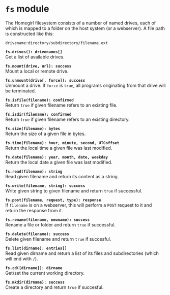`fs` module
===========
The Homegirl filesystem consists of a number of named drives, each of which is mapped to a folder on the host system (or a webserver). A file path is constructed like this:

    drivename:directory/subdirectory/filename.ext

**`fs.drives(): drivenames[]`**  
Get a list of available drives.

**`fs.mount(drive, url): success`**  
Mount a local or remote drive.

**`fs.unmount(drive[, force]): success`**  
Unmount a drive. If `force` is `true`, all programs originating from that drive will be terminated.

**`fs.isfile(filename): confirmed`**  
Return `true` if given filename refers to an existing file.

**`fs.isdir(filename): confirmed`**  
Return `true` if given filename refers to an existing directory.

**`fs.size(filename): bytes`**  
Return the size of a given file in bytes.

**`fs.time(filename): hour, minute, second, UTCoffset`**  
Return the local time a given file was last modified.

**`fs.date(filename): year, month, date, weekday`**  
Return the local date a given file was last modified.

**`fs.read(filename): string`**  
Read given filename and return its content as a string.

**`fs.write(filename, string): success`**  
Write given string to given filename and return `true` if successful.

**`fs.post(filename, request, type): response`**  
If `filename` is on a webserver, this will perform a `POST` request to it and return the response from it.

**`fs.rename(filename, newname): success`**  
Rename a file or folder and return `true` if successful.

**`fs.delete(filename): success`**  
Delete given filename and return `true` if succesful.

**`fs.list(dirname): entries[]`**  
Read given dirname and return a list of its files and subdirectories (which will end with `/`).

**`fs.cd([dirname]): dirname`**  
Get/set the current working directory.

**`fs.mkdir(dirname): success`**  
Create a directory and return `true` if succesful.
